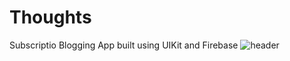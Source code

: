 # Thoughts
Subscriptio Blogging App built using UIKit and Firebase
![header](https://github.com/gmekv/Thoughts/assets/113336356/cc586c29-9fa9-4152-baa0-84a05b914089)
